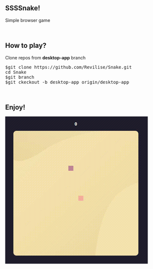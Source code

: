 <h2>
SSSSnake!
</h2>
<p>Simple browser game</p>
<br>
<h2>How to play?</h2>
<p>Clone repos from <b>desktop-app</b> branch</p>
<pre>
$git clone https://github.com/Revilise/Snake.git
cd Snake
$git branch
$git ckeckout -b desktop-app origin/desktop-app
</pre>
<br>
<h2>Enjoy!</h2>
<img src="https://github.com/Revilise/Snake/blob/customized/snake.gif">
